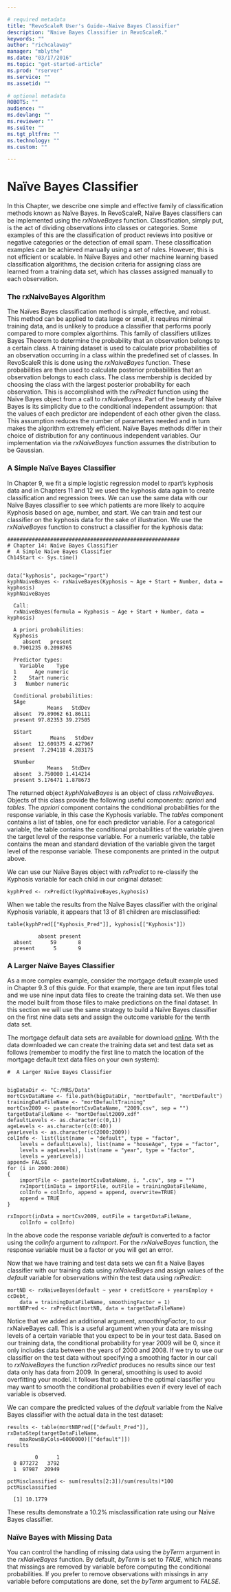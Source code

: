 ```yaml
---

# required metadata
title: "RevoScaleR User's Guide--Naive Bayes Classifier"
description: "Naive Bayes Classifier in RevoScaleR."
keywords: ""
author: "richcalaway"
manager: "mblythe"
ms.date: "03/17/2016"
ms.topic: "get-started-article"
ms.prod: "rserver"
ms.service: ""
ms.assetid: ""

# optional metadata
ROBOTS: ""
audience: ""
ms.devlang: ""
ms.reviewer: ""
ms.suite: ""
ms.tgt_pltfrm: ""
ms.technology: ""
ms.custom: ""

---
```


# Naïve Bayes Classifier

In this Chapter, we describe one simple and effective family of classification methods known as Naïve Bayes. In RevoScaleR, Naïve Bayes classifiers can be implemented using the *rxNaiveBayes* function. Classification, simply put, is the act of dividing observations into classes or categories. Some examples of this are the classification of product reviews into positive or negative categories or the detection of email spam. These classification examples can be achieved manually using a set of rules. However, this is not efficient or scalable. In Naïve Bayes and other machine learning based classification algorithms, the decision criteria for assigning class are learned from a training data set, which has classes assigned manually to each observation.

### The rxNaiveBayes Algorithm

The Naïves Bayes classification method is simple, effective, and robust. This method can be applied to data large or small, it requires minimal training data, and is unlikely to produce a classifier that performs poorly compared to more complex algorthims. This family of classifiers utilizes Bayes Theorem to determine the probability that an observation belongs to a certain class. A training dataset is used to calculate prior probabilities of an observation occurring in a class within the predefined set of classes. In RevoScaleR this is done using the *rxNaiveBayes* function. These probabilities are then used to calculate posterior probabilities that an observation belongs to each class. The class membership is decided by choosing the class with the largest posterior probability for each observation. This is accomplished with the *rxPredict* function using the Naïve Bayes object from a call to *rxNaiveBayes*. Part of the beauty of Naïve Bayes is its simplicity due to the conditional independent assumption: that the values of each predictor are independent of each other given the class. This assumption reduces the number of parameters needed and in turn makes the algorithm extremely efficient. Naïve Bayes methods differ in their choice of distribution for any continuous independent variables. Our implementation via the *rxNaiveBayes* function assumes the distribution to be Gaussian.

### A Simple Naïve Bayes Classifier

In Chapter 9, we fit a simple logistic regression model to rpart’s kyphosis data and in Chapters 11 and 12 we used the kyphosis data again to create classification and regression trees. We can use the same data with our Naïve Bayes classifier to see which patients are more likely to acquire Kyphosis based on age, number, and start. We can train and test our classifier on the kyphosis data for the sake of illustration. We use the *rxNaiveBayes* function to construct a classifier for the kyphosis data:

	######################################################## 
	# Chapter 14: Naïve Bayes Classifier
	#  A Simple Naïve Bayes Classifier
	Ch14Start <- Sys.time()

	  
	data("kyphosis", package="rpart")
	kyphNaiveBayes <- rxNaiveBayes(Kyphosis ~ Age + Start + Number, data = kyphosis)
	kyphNaiveBayes

	  Call:
	  rxNaiveBayes(formula = Kyphosis ~ Age + Start + Number, data = kyphosis)
	  
	  A priori probabilities:
	  Kyphosis
		 absent   present 
	  0.7901235 0.2098765 
	  
	  Predictor types:
		Variable    Type
	  1      Age numeric
	  2    Start numeric
	  3   Number numeric
	  
	  Conditional probabilities:
	  $Age
				 Means   StdDev
	  absent  79.89062 61.86111
	  present 97.82353 39.27505
	  
	  $Start
				  Means   StdDev
	  absent  12.609375 4.427967
	  present  7.294118 4.283175
	  
	  $Number
				 Means   StdDev
	  absent  3.750000 1.414214
	  present 5.176471 1.878673
	  
The returned object *kyphNaiveBayes* is an object of class *rxNaiveBayes*. Objects of this class provide the following useful components: *apriori* and *tables*. The *apriori* component contains the conditional probabilities for the response variable, in this case the Kyphosis variable. The *tables* component contains a list of tables, one for each predictor variable. For a categorical variable, the table contains the conditional probabilities of the variable given the target level of the response variable. For a numeric variable, the table contains the mean and standard deviation of the variable given the target level of the response variable. These components are printed in the output above.

We can use our Naïve Bayes object with *rxPredict* to re-classify the Kyphosis variable for each child in our original dataset:

	kyphPred <- rxPredict(kyphNaiveBayes,kyphosis)

When we table the results from the Naïve Bayes classifier with the original Kyphosis variable, it appears that 13 of 81 children are misclassified:

	table(kyphPred[["Kyphosis_Pred"]], kyphosis[["Kyphosis"]])

	          absent present
	  absent      59       8
	  present      5       9


### A Larger Naïve Bayes Classifier

As a more complex example, consider the mortgage default example used in Chapter 9.3 of this guide. For that example, there are ten input files total and we use nine input data files to create the training data set. We then use the model built from those files to make predictions on the final dataset. In this section we will use the same strategy to build a Naïve Bayes classifier on the first nine data sets and assign the outcome variable for the tenth data set.

The mortgage default data sets are available for download [online](http://go.microsoft.com/fwlink/?LinkID=698896&clcid=0x409). With the data downloaded we can create the training data set and test data set as follows (remember to modify the first line to match the location of the mortgage default text data files on your own system):

	#  A Larger Naïve Bayes Classifier
	
	
	bigDataDir <- "C:/MRS/Data"
	mortCsvDataName <- file.path(bigDataDir, "mortDefault", "mortDefault")
	trainingDataFileName <- "mortDefaultTraining"
	mortCsv2009 <- paste(mortCsvDataName, "2009.csv", sep = "")
	targetDataFileName <- "mortDefault2009.xdf"
	defaultLevels <- as.character(c(0,1))
	ageLevels <- as.character(c(0:40))
	yearLevels <- as.character(c(2000:2009))
	colInfo <- list(list(name  = "default", type = "factor",
	    levels = defaultLevels), list(name = "houseAge", type = "factor",
	    levels = ageLevels), list(name = "year", type = "factor",
	    levels = yearLevels))
	append= FALSE
	for (i in 2000:2008)
	{
	    importFile <- paste(mortCsvDataName, i, ".csv", sep = "")
	    rxImport(inData = importFile, outFile = trainingDataFileName,
	    colInfo = colInfo, append = append, overwrite=TRUE)
	    append = TRUE
	}
	
	rxImport(inData = mortCsv2009, outFile = targetDataFileName, 
	    colInfo = colInfo)
	
In the above code the response variable *default* is converted to a factor using the *colInfo* argument to *rxImport*. For the *rxNaiveBayes* function, the response variable must be a factor or you will get an error.

Now that we have training and test data sets we can fit a Naïve Bayes classifier with our training data using *rxNaiveBayes* and assign values of the *default* variable for observations within the test data using *rxPredict*:

	mortNB <- rxNaiveBayes(default ~ year + creditScore + yearsEmploy + ccDebt,
		data = trainingDataFileName, smoothingFactor = 1)
	mortNBPred <- rxPredict(mortNB, data = targetDataFileName)

Notice that we added an additional argument, *smoothingFactor*, to our rxNaiveBayes call. This is a useful argument when your data are missing levels of a certain variable that you expect to be in your test data. Based on our training data, the conditional probability for year 2009 will be 0, since it only includes data between the years of 2000 and 2008. If we try to use our classifier on the test data without specifying a smoothing factor in our call to *rxNaiveBayes* the function *rxPredict* produces no results since our test data only has data from 2009. In general, smoothing is used to avoid overfitting your model. It follows that to achieve the optimal classifier you may want to smooth the conditional probabilities even if every level of each variable is observed.

We can compare the predicted values of the *default* variable from the Naïve Bayes classifier with the actual data in the test dataset:

	results <- table(mortNBPred[["default_Pred"]], rxDataStep(targetDataFileName, 
	    maxRowsByCols=6000000)[["default"]])
	results

	         0      1
	  0 877272   3792
	  1  97987  20949

	pctMisclassified <- sum(results[2:3])/sum(results)*100
	pctMisclassified

	  [1] 10.1779

These results demonstrate a 10.2% misclassification rate using our Naïve Bayes classifier.

### Naïve Bayes with Missing Data

You can control the handling of missing data using the *byTerm* argument in the *rxNaiveBayes* function. By default, *byTerm* is set to *TRUE*, which means that missings are removed by variable before computing the conditional probabilities. If you prefer to remove observations with missings in any variable before computations are done, set the *byTerm* argument to *FALSE*.
